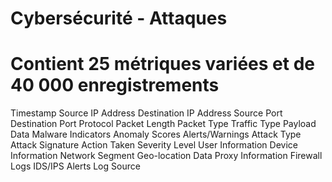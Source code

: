 # Cybersécurité - Attaques
# Contient 25 métriques variées et de 40 000 enregistrements

Timestamp
Source IP Address
Destination IP Address
Source Port
Destination Port
Protocol
Packet Length
Packet Type
Traffic Type
Payload Data
Malware Indicators
Anomaly Scores
Alerts/Warnings
Attack Type
Attack Signature
Action Taken
Severity Level
User Information
Device Information
Network Segment
Geo-location Data
Proxy Information
Firewall Logs
IDS/IPS Alerts
Log Source

